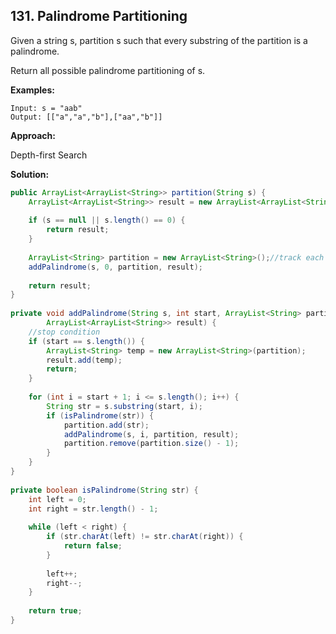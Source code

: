 ## 131. Palindrome Partitioning

Given a string s, partition s such that every substring of the partition is a palindrome.

Return all possible palindrome partitioning of s.

**Examples:** 

```
Input: s = "aab"
Output: [["a","a","b"],["aa","b"]]
```

**Approach:**

Depth-first Search

**Solution:**

```java
public ArrayList<ArrayList<String>> partition(String s) {
	ArrayList<ArrayList<String>> result = new ArrayList<ArrayList<String>>();
 
	if (s == null || s.length() == 0) {
		return result;
	}
 
	ArrayList<String> partition = new ArrayList<String>();//track each possible partition
	addPalindrome(s, 0, partition, result);
 
	return result;
}
 
private void addPalindrome(String s, int start, ArrayList<String> partition,
		ArrayList<ArrayList<String>> result) {
	//stop condition
	if (start == s.length()) {
		ArrayList<String> temp = new ArrayList<String>(partition);
		result.add(temp);
		return;
	}
 
	for (int i = start + 1; i <= s.length(); i++) {
		String str = s.substring(start, i);
		if (isPalindrome(str)) {
			partition.add(str); 
			addPalindrome(s, i, partition, result);
			partition.remove(partition.size() - 1);
		}
	}
}
 
private boolean isPalindrome(String str) {
	int left = 0;
	int right = str.length() - 1;
 
	while (left < right) {
		if (str.charAt(left) != str.charAt(right)) {
			return false;
		}
 
		left++;
		right--;
	}
 
	return true;
}
```